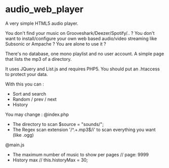 audio_web_player
================

A very simple HTML5 audio player.

You don't find your music on Grooveshark/Deezer/Spotify/.. ?
You don't want to install/configure your own web based audio/video streaming like Subsonic or Ampache ?
You are alone to use it ?

There's no database, one mono playlist and no user account. A simple page that lists the mp3 of a directory.

It uses JQuery and List.js and requires PHP5.
You should put an .htaccess to protect your data.

With this you can :
- Sort and search
- Random / prev / next
- History

You may change :
@index.php
- The directory to scan $source = "sounds/";
- The Regex scan extension '/^.+\.mp3$/i' to scan everything you want (like .ogg)

@main.js
- The maximum number of music to show per pages // page: 9999
- History max // this.historyMax = 30;
